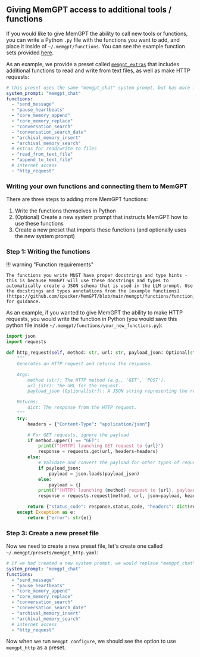 ## Giving MemGPT access to additional tools / functions

If you would like to give MemGPT the ability to call new tools or functions, you can write a Python `.py` file with the functions you want to add, and place it inside of `~/.memgpt/functions`. You can see the example function sets provided [here](https://github.com/cpacker/MemGPT/tree/main/memgpt/functions/function_sets).

As an example, we provide a preset called [`memgpt_extras`](https://github.com/cpacker/MemGPT/blob/main/memgpt/presets/examples/memgpt_extras.yaml) that includes additional functions to read and write from text files, as well as make HTTP requests:
```yaml
# this preset uses the same "memgpt_chat" system prompt, but has more functions enabled
system_prompt: "memgpt_chat"
functions:
  - "send_message"
  - "pause_heartbeats"
  - "core_memory_append"
  - "core_memory_replace"
  - "conversation_search"
  - "conversation_search_date"
  - "archival_memory_insert"
  - "archival_memory_search"
  # extras for read/write to files
  - "read_from_text_file"
  - "append_to_text_file"
  # internet access
  - "http_request"
```

### Writing your own functions and connecting them to MemGPT

There are three steps to adding more MemGPT functions:

1. Write the functions themselves in Python
2. (Optional) Create a new system prompt that instructs MemGPT how to use these functions
3. Create a new preset that imports these functions (and optionally uses the new system prompt)

### Step 1: Writing the functions

!!! warning "Function requirements"

    The functions you write MUST have proper docstrings and type hints - this is because MemGPT will use these docstrings and types to automatically create a JSON schema that is used in the LLM prompt. Use the docstrings and types annotations from the [example functions](https://github.com/cpacker/MemGPT/blob/main/memgpt/functions/function_sets/base.py) for guidance.

As an example, if you wanted to give MemGPT the ability to make HTTP requests, you would write the function in Python (you would save this python file inside `~/.memgpt/functions/your_new_functions.py`):
```python
import json
import requests

def http_request(self, method: str, url: str, payload_json: Optional[str] = None):
    """
    Generates an HTTP request and returns the response.

    Args:
        method (str): The HTTP method (e.g., 'GET', 'POST').
        url (str): The URL for the request.
        payload_json (Optional[str]): A JSON string representing the request payload.

    Returns:
        dict: The response from the HTTP request.
    """
    try:
        headers = {"Content-Type": "application/json"}

        # For GET requests, ignore the payload
        if method.upper() == "GET":
            print(f"[HTTP] launching GET request to {url}")
            response = requests.get(url, headers=headers)
        else:
            # Validate and convert the payload for other types of requests
            if payload_json:
                payload = json.loads(payload_json)
            else:
                payload = {}
            print(f"[HTTP] launching {method} request to {url}, payload=\n{json.dumps(payload, indent=2)}")
            response = requests.request(method, url, json=payload, headers=headers)

        return {"status_code": response.status_code, "headers": dict(response.headers), "body": response.text}
    except Exception as e:
        return {"error": str(e)}
```

### Step 3: Create a new preset file

Now we need to create a new preset file, let's create one called `~/.memgpt/presets/memgpt_http.yaml`:
```yaml
# if we had created a new system prompt, we would replace "memgpt_chat" with the new prompt filename (no .txt)
system_prompt: "memgpt_chat"
functions:
  - "send_message"
  - "pause_heartbeats"
  - "core_memory_append"
  - "core_memory_replace"
  - "conversation_search"
  - "conversation_search_date"
  - "archival_memory_insert"
  - "archival_memory_search"
  # internet access
  - "http_request"
```

Now when we run `memgpt configure`, we should see the option to use `memgpt_http` as a preset.